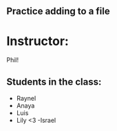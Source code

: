 ## Practice adding to a file

# Instructor:
Phil!

## Students in the class:
- Raynel
- Anaya
- Luis
- Lily <3
-Israel
